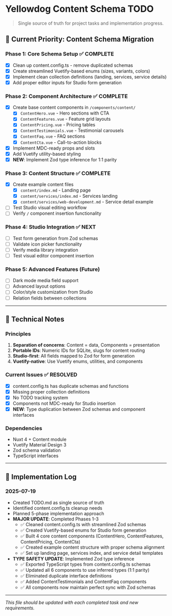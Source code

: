 # Yellowdog Content Schema TODO

> Single source of truth for project tasks and implementation progress.

## 🎯 Current Priority: Content Schema Migration

### Phase 1: Core Schema Setup ✅ COMPLETE

- [x] Clean up content.config.ts - remove duplicated schemas
- [x] Create streamlined Vuetify-based enums (sizes, variants, colors)
- [x] Implement clean collection definitions (landing, services, service details)
- [x] Add proper editor inputs for Studio form generation

### Phase 2: Component Architecture ✅ COMPLETE

- [x] Create base content components in `/components/content/`
  - [x] `ContentHero.vue` - Hero sections with CTA
  - [x] `ContentFeatures.vue` - Feature grid layouts
  - [x] `ContentPricing.vue` - Pricing tables
  - [x] `ContentTestimonials.vue` - Testimonial carousels
  - [x] `ContentFaq.vue` - FAQ sections
  - [x] `ContentCta.vue` - Call-to-action blocks
- [x] Implement MDC-ready props and slots
- [x] Add Vuetify utility-based styling
- [x] **NEW**: Implement Zod type inference for 1:1 parity

### Phase 3: Content Structure ✅ COMPLETE

- [x] Create example content files
  - [x] `content/index.md` - Landing page
  - [x] `content/services/index.md` - Services landing
  - [x] `content/services/web-development.md` - Service detail example
- [ ] Test Studio visual editing workflow
- [ ] Verify `/` component insertion functionality

### Phase 4: Studio Integration ✅ NEXT

- [ ] Test form generation from Zod schemas
- [ ] Validate icon picker functionality
- [ ] Verify media library integration
- [ ] Test visual editor component insertion

### Phase 5: Advanced Features (Future)

- [ ] Dark mode media field support
- [ ] Advanced layout options
- [ ] Color/style customization from Studio
- [ ] Relation fields between collections

---

## 🔧 Technical Notes

### Principles

1. **Separation of concerns**: Content = data, Components = presentation
2. **Portable IDs**: Numeric IDs for SQLite, slugs for content routing
3. **Studio-first**: All fields mapped to Zod for form generation
4. **Vuetify-native**: Use Vuetify enums, utilities, and components

### Current Issues ✅ RESOLVED

- [x] content.config.ts has duplicate schemas and functions
- [x] Missing proper collection definitions
- [x] No TODO tracking system
- [x] Components not MDC-ready for Studio insertion
- [x] **NEW**: Type duplication between Zod schemas and component interfaces

### Dependencies

- Nuxt 4 + Content module
- Vuetify Material Design 3
- Zod schema validation
- TypeScript interfaces

---

## 📝 Implementation Log

### 2025-07-19

- Created TODO.md as single source of truth
- Identified content.config.ts cleanup needs
- Planned 5-phase implementation approach
- **MAJOR UPDATE**: Completed Phases 1-3
  - ✅ Cleaned content.config.ts with streamlined Zod schemas
  - ✅ Created Vuetify-based enums for Studio form generation
  - ✅ Built 4 core content components (ContentHero, ContentFeatures, ContentPricing, ContentCta)
  - ✅ Created example content structure with proper schema alignment
  - ✅ Set up landing page, services index, and service detail templates
- **TYPE SAFETY UPDATE**: Implemented Zod type inference
  - ✅ Exported TypeScript types from content.config.ts schemas
  - ✅ Updated all 6 components to use inferred types (1:1 parity)
  - ✅ Eliminated duplicate interface definitions
  - ✅ Added ContentTestimonials and ContentFaq components
  - ✅ All components now maintain perfect sync with Zod schemas

---

_This file should be updated with each completed task and new requirements._
